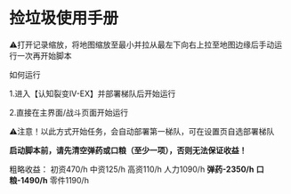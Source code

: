 <!-- markdownlint-disable MD033 MD041 -->

# 捡垃圾使用手册

⚠️打开记录缩放，将地图缩放至最小并拉从最左下向右上拉至地图边缘后手动运行一次再开始脚本

如何运行

1.进入【认知裂变IV-EX】并部署梯队后开始运行

2.直接在主界面/战斗页面开始运行



   ⚠️注意！以此方式开始任务，会自动部署第一梯队，可在设置页自选部署梯队

**启动脚本前，请先清空弹药或口粮（至少一项），否则无法保证收益！**

粗略收益：
初资470/h    中资125/h     高资110/h
人力1090/h   **弹药-2350/h**     **口粮-1490/h**    零件1190/h  
